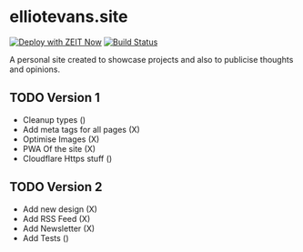 # elliotevans.site

[![Deploy with ZEIT Now](https://zeit.co/button)](https://zeit.co/new/project?template=https://github.com/Elliot-Evans-95/elliotevans.site/tree/master)
[![Build Status](https://travis-ci.com/Elliot-Evans-95/elliotevans.site.svg?branch=master)](https://travis-ci.com/Elliot-Evans-95/elliotevans.site)

A personal site created to showcase projects and also to publicise thoughts and opinions.

## TODO Version 1  
- Cleanup types ()
- Add meta tags for all pages (X)
- Optimise Images (X)
- PWA Of the site (X)
- Cloudflare Https stuff ()

## TODO Version 2  
- Add new design (X)
- Add RSS Feed (X)
- Add Newsletter (X)
- Add Tests ()
